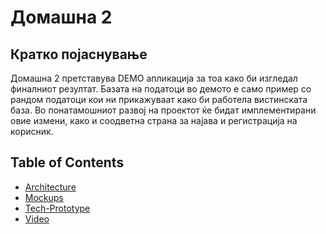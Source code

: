 # Домашна 2

## Кратко појаснување
Домашна 2 претставува DEMO апликација за тоа како би изгледал финалниот резултат. Базата на податоци во демото е само пример со рандом податоци кои ни прикажуваат како би работела вистинската база. Во понатамошниот развој на проектот ќе бидат имплементирани овие измени, како и  соодветна страна за најава и регистрација на корисник.

## Table of Contents
- [Architecture](./architecture/)
- [Mockups](./mockups/)
- [Tech-Prototype](./tech-prototype/)
- [Video](./video-presentation.mp4)


